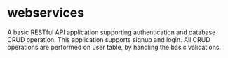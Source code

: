 # webservices
A basic RESTful API application supporting authentication and database CRUD operation. 
This application supports signup and login. 
All CRUD operations are performed on user table, by handling the basic validations.
